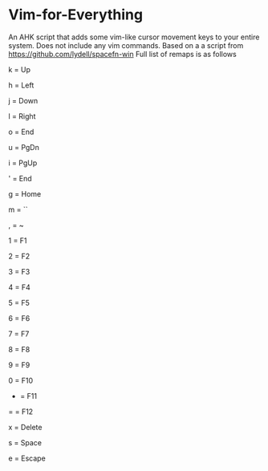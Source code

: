 # Vim-for-Everything
An AHK script that adds some vim-like cursor movement keys to your entire system. Does not include any vim commands. Based on a a script from https://github.com/lydell/spacefn-win
Full list of remaps is as follows

k = Up

h = Left

j = Down

l = Right

o = End

u = PgDn

i = PgUp

' = End

g = Home

m = ``

, = ~

1 = F1

2 = F2

3 = F3

4 = F4

5 = F5

6 = F6

7 = F7

8 = F8

9 = F9

0 = F10

- = F11

= = F12

x = Delete

s = Space

e = Escape
